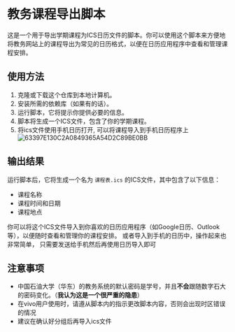 # 教务课程导出脚本

这是一个用于导出学期课程为ICS日历文件的脚本。你可以使用这个脚本来方便地将教务网站上的课程导出为常见的日历格式，以便在日历应用程序中查看和管理课程安排。

## 使用方法

1. 克隆或下载这个仓库到本地计算机。
2. 安装所需的依赖库（如果有的话）。
3. 运行脚本，它将提示你提供必要的信息。
4. 脚本将生成一个ICS文件，包含了你的学期课程。
5. 将ics文件使用手机日历打开, 可以将课程导入到手机日历程序上
![63397E130C2A0849365A54D2C89BE0BB](https://github.com/zhangzhe197/China-University-of-Petroleum-East-China-obtains-course-schedule/assets/118900381/ee2bc4a0-42d0-4080-88b3-a169ae5e2050)

## 输出结果

运行脚本后，它将生成一个名为 `课程表.ics` 的ICS文件，其中包含了以下信息：

- 课程名称
- 课程时间和日期
- 课程地点

你可以将这个ICS文件导入到你喜欢的日历应用程序（如Google日历、Outlook等），以便随时查看和管理你的课程安排。
或者导入到手机的日历中，操作起来也非常简单， 只需要发送给手机然后再使用日历导入即可
## 注意事项
- 中国石油大学（华东）的教务系统的默认密码是学号，并且**不会**跟随数字石大的密码变化。（**我认为这是一个很严重的隐患**）
- 在vivo用户使用时，请遵从脚本内的指示更改脚本内容，否则会出现时区错误的情况
- 建议在确认好分组后再导入ics文件
